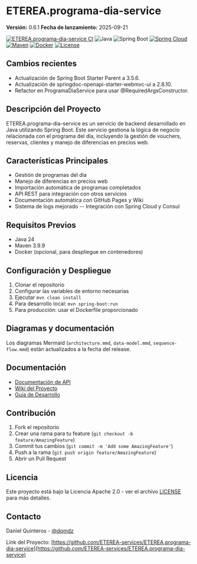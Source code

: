 # ETEREA.programa-dia-service

**Versión:** 0.6.1
**Fecha de lanzamiento:** 2025-09-21

[![ETEREA.programa-dia-service CI](https://github.com/ETEREA-services/ETEREA.programa-dia-service/actions/workflows/maven.yml/badge.svg?branch=main)](https://github.com/ETEREA-services/ETEREA.programa-dia-service/actions/workflows/maven.yml)
![Java](https://img.shields.io/badge/Java-24-blue.svg)
![Spring Boot](https://img.shields.io/badge/Spring%20Boot-3.5.6-green.svg)
[![Spring Cloud](https://img.shields.io/badge/Spring%20Cloud-2025.0.0-blue.svg)](https://spring.io/projects/spring-cloud)
[![Maven](https://img.shields.io/badge/Maven-3.9.9-orange.svg)](https://maven.apache.org/)
[![Docker](https://img.shields.io/badge/Docker-✓-blue.svg)](https://www.docker.com/)
[![License](https://img.shields.io/badge/License-Apache%202.0-yellow.svg)](https://opensource.org/licenses/Apache-2.0)

## Cambios recientes

- Actualización de Spring Boot Starter Parent a 3.5.6.
- Actualización de springdoc-openapi-starter-webmvc-ui a 2.8.10.
- Refactor en ProgramaDiaService para usar @RequiredArgsConstructor.

## Descripción del Proyecto
ETEREA.programa-dia-service es un servicio de backend desarrollado en Java utilizando Spring Boot. Este servicio gestiona la lógica de negocio relacionada con el programa del día, incluyendo la gestión de vouchers, reservas, clientes y manejo de diferencias en precios web.

## Características Principales
- Gestión de programas del día
- Manejo de diferencias en precios web
- Importación automática de programas completados
- API REST para integración con otros servicios
- Documentación automática con GitHub Pages y Wiki
- Sistema de logs mejorado
-- Integración con Spring Cloud y Consul

## Requisitos Previos
- Java 24
- Maven 3.9.9
- Docker (opcional, para despliegue en contenedores)

## Configuración y Despliegue
1. Clonar el repositorio
2. Configurar las variables de entorno necesarias
3. Ejecutar `mvn clean install`
4. Para desarrollo local: `mvn spring-boot:run`
5. Para producción: usar el Dockerfile proporcionado

## Diagramas y documentación

Los diagramas Mermaid (`architecture.mmd`, `data-model.mmd`, `sequence-flow.mmd`) están actualizados a la fecha del release.

## Documentación
- [Documentación de API](https://eterea-services.github.io/ETEREA.programa-dia-service/)
- [Wiki del Proyecto](https://github.com/ETEREA-services/ETEREA.programa-dia-service/wiki)
- [Guía de Desarrollo](docs/development-guide.md)

## Contribución
1. Fork el repositorio
2. Crear una rama para tu feature (`git checkout -b feature/AmazingFeature`)
3. Commit tus cambios (`git commit -m 'Add some AmazingFeature'`)
4. Push a la rama (`git push origin feature/AmazingFeature`)
5. Abrir un Pull Request

## Licencia
Este proyecto está bajo la Licencia Apache 2.0 - ver el archivo [LICENSE](LICENSE) para más detalles.

## Contacto
Daniel Quinteros - [@dqmdz](https://github.com/dqmdz)

Link del Proyecto: [https://github.com/ETEREA-services/ETEREA.programa-dia-service](https://github.com/ETEREA-services/ETEREA.programa-dia-service)